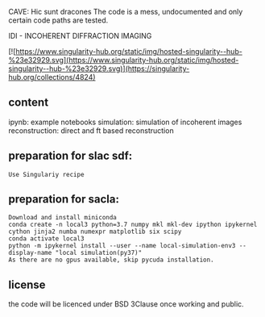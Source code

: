 CAVE: Hic sunt dracones
    The code is a mess, undocumented and only certain code paths are tested.


IDI - INCOHERENT DIFFRACTION IMAGING

[![https://www.singularity-hub.org/static/img/hosted-singularity--hub-%23e32929.svg](https://www.singularity-hub.org/static/img/hosted-singularity--hub-%23e32929.svg)](https://singularity-hub.org/collections/4824)

content    
------------
ipynb: example notebooks
simulation: simulation of incoherent images
reconstruction: direct and ft based reconstruction


preparation for slac sdf:
---------------------------
    Use Singulariy recipe


preparation for sacla:
---------------------------
    Download and install miniconda
    conda create -n local3 python=3.7 numpy mkl mkl-dev ipython ipykernel cython jinja2 numba numexpr matplotlib six scipy
    conda activate local3
    python -m ipykernel install --user --name local-simulation-env3 --display-name "local simulation(py37)"
    As there are no gpus available, skip pycuda installation.

license
--------
the code will be licenced under BSD 3Clause once working and public.
